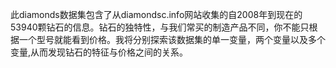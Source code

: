 此diamonds数据集包含了从diamondsc.info网站收集的自2008年到现在的53940颗钻石的信息。钻石的独特性，与我们常买的制造产品不同，你不能只根据一个型号就能看到价格。我将分别探索该数据集的单一变量，两个变量以及多个变量,从而发现钻石的特征与价格之间的关系。
